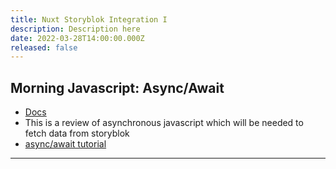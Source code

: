 ```yaml
---
title: Nuxt Storyblok Integration I
description: Description here
date: 2022-03-28T14:00:00.000Z
released: false
---
```


## Morning Javascript: Async/Await

- [Docs](https://developer.mozilla.org/en-US/docs/Web/JavaScript/Reference/Statements/async_function)
- This is a review of asynchronous javascript which will be needed to fetch data from storyblok
- [async/await tutorial](https://javascript.info/async-await)

---
